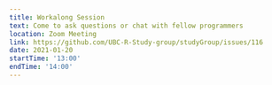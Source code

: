 ```yaml
---
title: Workalong Session
text: Come to ask questions or chat with fellow programmers
location: Zoom Meeting
link: https://github.com/UBC-R-Study-group/studyGroup/issues/116
date: 2021-01-20
startTime: '13:00'
endTime: '14:00'
---
```

